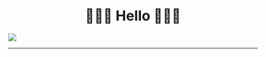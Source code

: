 <div align="center">
 <h1>🌸🌸🌸&nbsp;Hello&nbsp;🌸🌸🌸</h1>
</div>

<img src="https://github.com/kimlalman28/kimlalman28/assets/17414922/73e9ddd5-df1c-4de0-910d-567dc4a6c8f8" />

------

